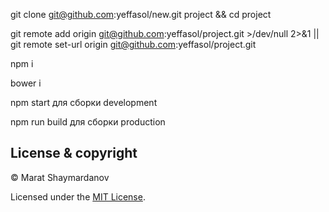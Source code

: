 git clone git@github.com:yeffasol/new.git project && cd project

git remote add origin git@github.com:yeffasol/project.git >/dev/null 2>&1 || git remote set-url origin git@github.com:yeffasol/project.git

npm i

bower i

npm start для сборки development

npm run build для сборки production

## License & copyright

© Marat Shaymardanov

Licensed under the [MIT License](LICENSE).
